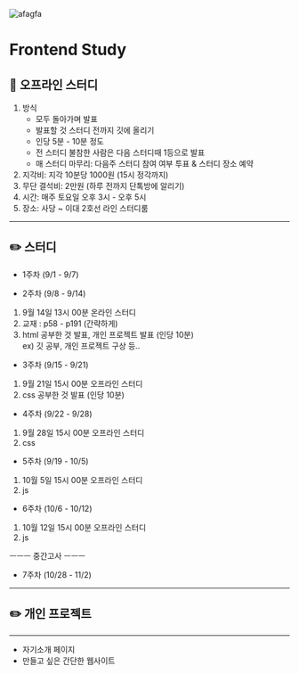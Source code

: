 ![afagfa](https://github.com/user-attachments/assets/d51a8282-72e3-4eee-b793-3819bde93942)

# Frontend Study

## :pushpin: 오프라인 스터디

1. 방식
     - 모두 돌아가며 발표
     - 발표할 것 스터디 전까지 깃에 올리기
     - 인당 5분 - 10분 정도
     - 전 스터디 불참한 사람은 다음 스터디때 1등으로 발표
     - 매 스터디 마무리: 다음주 스터디 참여 여부 투표 & 스터디 장소 예약
2. 지각비: 지각 10분당 1000원 (15시 정각까지)
3. 무단 결석비: 2만원 (하루 전까지 단톡방에 알리기)
4. 시간: 매주 토요일 오후 3시 - 오후 5시
5. 장소: 사당 ~ 이대 2호선 라인 스터디룸
***
  
## :pencil2: 스터디

* 1주차 (9/1 - 9/7)

* 2주차 (9/8 - 9/14)
1. 9월 14일 13시 00분 온라인 스터디 
2. 교재 : p58 - p191 (간략하게)
3. html 공부한 것 발표, 개인 프로젝트 발표 (인당 10분)\
     ex) 깃 공부, 개인 프로젝트 구상 등..

* 3주차 (9/15 - 9/21)
1. 9월 21일 15시 00분 오프라인 스터디
2. css 공부한 것 발표 (인당 10분)

* 4주차 (9/22 - 9/28)
1. 9월 28일 15시 00분 오프라인 스터디
2. css

* 5주차 (9/19 - 10/5)
1. 10월 5일 15시 00분 오프라인 스터디
2. js

* 6주차 (10/6 - 10/12)
1. 10월 12일 15시 00분 오프라인 스터디
2. js
   
ㅡㅡㅡ 중간고사 ㅡㅡㅡ

* 7주차  (10/28 - 11/2)
***

## :pencil2: 개인 프로젝트
  ***
- 자기소개 페이지
- 만들고 싶은 간단한 웹사이트
